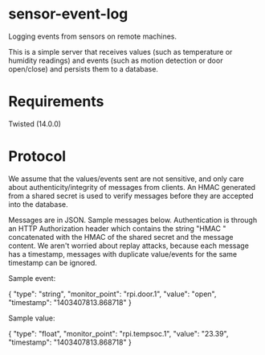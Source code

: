 sensor-event-log
================

Logging events from sensors on remote machines.

This is a simple server that receives values (such as temperature or
humidity readings) and events (such as motion detection or door
open/close) and persists them to a database.

Requirements
================

Twisted (14.0.0)

Protocol
================

We assume that the values/events sent are not sensitive, and only care
about authenticity/integrity of messages from clients.  An HMAC
generated from a shared secret is used to verify messages before they
are accepted into the database.

Messages are in JSON.  Sample messages below.  Authentication is
through an HTTP Authorization header which contains the string "HMAC "
concatenated with the HMAC of the shared secret and the message
content.  We aren't worried about replay attacks, because each message
has a timestamp, messages with duplicate value/events for the same
timestamp can be ignored.

Sample event:

{
  "type": "string",
  "monitor_point": "rpi.door.1",
  "value": "open",
  "timestamp": "1403407813.868718"
}

Sample value:

{
  "type": "float",
  "monitor_point": "rpi.tempsoc.1",
  "value": "23.39",
  "timestamp": "1403407813.868718"
}